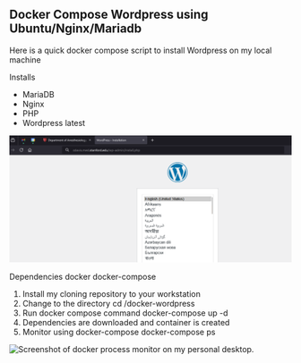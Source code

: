 ## Docker Compose Wordpress using Ubuntu/Nginx/Mariadb

Here is a quick docker compose script to install Wordpress on my local machine

Installs
- MariaDB
- Nginx
- PHP
- Wordpress latest

![Screenshot of install page on my personal desktop.](wordpress-install.png)

Dependencies
docker
docker-compose

1. Install my cloning repository to your workstation
2. Change to the directory
    cd /docker-wordpress
3. Run docker compose command
    docker-compose up -d
4. Dependencies are downloaded and container is created
5. Monitor using docker-compose
    docker-compose ps

![Screenshot of docker process monitor on my personal desktop.](docker-montior.png)